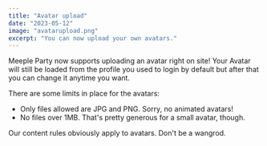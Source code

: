 ```yaml
---
title: "Avatar upload"
date: "2023-05-12"
image: "avatarupload.png"
excerpt: "You can now upload your own avatars."
---
```


Meeple Party now supports uploading an avatar right on site!
Your Avatar will still be loaded from the profile you used to login by default but after that you can change it anytime you want.

There are some limits in place for the avatars:

- Only files allowed are JPG and PNG. Sorry, no animated avatars!
- No files over 1MB. That's pretty generous for a small avatar, though.

Our content rules obviously apply to avatars. Don't be a wangrod.
